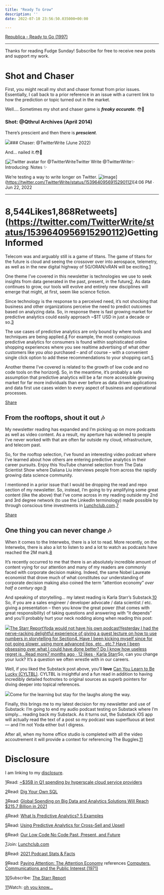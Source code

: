 ```yaml
---
title: "Ready To Grow"
description: ''
date: 2022-07-10 23:56:50.035000+00:00

---
```


[Republica - Ready to Go (1997)](https://www.youtube.com/watch?v=JgffRW1fKDk)



---

Thanks for reading Fudge Sunday! Subscribe for free to receive new posts and support my work.

Shot and Chaser
===============

First, you might recall my shot and chaser format from prior issues. Essentially, I call back to a prior reference in an issue with a current link to how the prediction or topic turned out in the market.

Well…. Sometimes my shot and chaser game is ***freaky accurate***. 😳🤣

### Shot: @Qthrul Archives (April 2014)

There’s prescient and then there is ***prescient***.

[![](https://bucketeer-e05bbc84-baa3-437e-9518-adb32be77984.s3.amazonaws.com/public/images/f859628c-c22e-4f81-8bdb-2f6c99e579ce_986x414.png)](https://substackcdn.com/image/fetch/f_auto,q_auto:good,fl_progressive:steep/https%3A%2F%2Fbucketeer-e05bbc84-baa3-437e-9518-adb32be77984.s3.amazonaws.com%2Fpublic%2Fimages%2Ff859628c-c22e-4f81-8bdb-2f6c99e579ce_986x414.png)### Chaser: @TwitterWrite (June 2022)

And… nailed it.😳🤣

[![Twitter avatar for @TwitterWrite](https://substackcdn.com/image/twitter_name/w_96/TwitterWrite.jpg)Twitter Write @TwitterWrite✨ Introducing: Notes ✨

We’re testing a way to write longer on Twitter. ![Image](https://substackcdn.com/video/upload/e_loop,vs_40/oe5tizpgx1y615d0tqir.gif)](https://twitter.com/TwitterWrite/status/1539640956915290112)[4:06 PM ∙ Jun 22, 2022

---

8,544Likes1,868Retweets](https://twitter.com/TwitterWrite/status/1539640956915290112)Getting Informed
================

Telecom was and arguably still is a game of titans. The game of titans for the future is cloud and seeing the crossover over into aerospace, telemetry, as well as in the new digital highway of 5G/ORAN/vRAN will be exciting.[1](#footnote-1)

One theme I’ve covered in this newsletter is technologies we use to seek insights from data generated in the past, present, in the future[2](#footnote-2). As data continues to grow, our tools will evolve and entirely new disciplines will emerge that might, at first, seem like science fiction.

Since technology is the response to a perceived need, it’s not shocking that business and other organizations perceive the need to predict outcomes based on analyzing data. So, in response there is fast growing market for predictive analytics could easily approach ~$1T USD in just a decade or so.[3](#footnote-3)

The use cases of predictive analytics are only bound by where tools and techniques are being applied.[4](#footnote-4) For example, the most conspicuous predictive analytics for consumers is found within sophisticated online shopping experiences where you see realtime advertising of what other customers like you *also* purchased – and of course – with a convenient single click option to add these recommendations to your shopping cart.[5](#footnote-5) 

Another theme I’ve covered is related to the growth of low code and no code tools on the horizon[6](#footnote-6). So, in the meantime, it’s probably a safe assumption that predictive analytics will be a far more accessible growing market for far more individuals than ever before as data driven applications and data first use cases widen to every aspect of business and operational processes.

[Share](https://sunday.fudge.org/p/ready-to-grow?utm_source=substack&utm_medium=email&utm_content=share&action=share)

From the rooftops, shout it out 🎶
---------------------------------

My newsletter reading has expanded and I’m picking up on more podcasts as well as video content. As a result, my aperture has widened to people I’ve never worked with that are often far outside my cloud, infrastructure, and telecom past.

So, for the rooftop selection, I’ve found an interesting video podcast where I’ve learned about how others are entering predictive analytics in their career pursuits. Enjoy this YouTube channel selection from The Data Scientist Show where Daliana Liu interviews people from across the rapidly growing data science community.

I mentioned in a prior issue that I would be dropping the read and repo section of my newsletter. So, instead, I’m going to try amplifying some great content (like the above) that I’ve come across in my reading outside my 2nd and 3rd degree network (to use the LinkedIn terminology) made possible by through conscious time investments in [Lunchclub.com](https://lunchclub.com/?invite_code=jayc11).[7](#footnote-7)

[Share](https://sunday.fudge.org/p/ready-to-grow?utm_source=substack&utm_medium=email&utm_content=share&action=share)

One thing you can never change 🎶
--------------------------------

When it comes to the Interwebs, there is a lot to read. More recently, on the Interwebs, there is also a lot to listen to and a lot to watch as podcasts have reached the 2M mark.[8](#footnote-8)

It’s recently occurred to me that there is an absolutely incredible amount of content vying for our attention and many of my readers are commonly faced with corporate decision making. Indeed, the same Nobel Laureate economist that drove much of what constitutes our understanding of corporate decision making also coined the term “attention economy” *over half a century ago*.[9](#footnote-9)

And speaking of storytelling… my latest reading is Karla Starr’s Substack.[10](#footnote-10) So, if you are a sales engineer / developer advocate / data scientist / etc. giving a presentation – then you know the great power (that comes with great responsibility) of taking questions and answering with “it depends” and you’ll probably hurt your neck nodding along when reading this post:

[![](https://bucketeer-e05bbc84-baa3-437e-9518-adb32be77984.s3.amazonaws.com/public/images/44ed0bc3-c0dd-4086-bd52-4cb38cb63fc8_1040x1040.png)The Starr ReportYoda would not have his own podcastYesterday I had the nerve-racking delightful experience of giving a guest lecture on how to use numbers in storytelling for Section4. Have I been kicking myself since for not going slower, using more advanced tips, etc., etc.? Have I been obsessing over what I could have done better? Do I know how useless regret is…Read more7 months ago · 12 likes · Karla Starr](https://karlastarr.substack.com/p/wisdom-is-why-i-had-no-answer?utm_source=substack&utm_campaign=post_embed&utm_medium=web)So, can you change your luck? It’s a question we often wrestle with in our careers.

Well, if you liked the Substack post above, you’ll **love** [Can You Learn to Be Lucky (CYLTBL)](https://www.amazon.com/dp/1591846862?psc=1&smid=A1BJ7CQ7S97T7B&linkCode=sl1&tag=luckyurl03-20&linkId=303fdbe8e7439b968ba6e5492ccf35a9&language=en_US&ref_=as_li_ss_tl). CYLTBL is insightful and a fun read in addition to having incredibly detailed footnotes to original sources as superb pointers for diving deeper into topical references.

[![](https://bucketeer-e05bbc84-baa3-437e-9518-adb32be77984.s3.amazonaws.com/public/images/c36a2dc7-99e0-4440-aaa9-39b3b3b9d0a5_331x499.jpeg)](https://www.amazon.com/dp/1591846862?psc=1&smid=A1BJ7CQ7S97T7B&linkCode=sl1&tag=luckyurl03-20&linkId=303fdbe8e7439b968ba6e5492ccf35a9&language=en_US&ref_=as_li_ss_tl)Come for the learning but stay for the laughs along the way.

Finally, this brings me to my latest decision for my newsletter and use of Substack: I’m going to end my audio podcast testing on Substack where I’m simply… reading back my Substack. As it turns out, the Substack iOS app will actually read the text of a post so my podcast was superfluous at best — and I’m not Yoda either but I digress.

After all, when my home office studio is completed with all the video accoutrement it will provide a context for referencing The Buggles.[11](#footnote-11)



Disclosure
==========

I am linking to my [disclosure](https://jaycuthrell.com/disclosure/?utm_campaign=Fudge%20Sunday&utm_medium=email&utm_source=Revue%20newsletter).

[1](#footnote-anchor-1)Read: [~$35B in Q1 spending by hyperscale cloud service providers](https://www.wsj.com/articles/amazon-microsoft-google-strengthen-grip-on-cloud-11657018980)

[2](#footnote-anchor-2)Read: [Dig Your Own SQL](https://sunday.fudge.org/p/fudge-sunday-dig-your-own-sql-724435)

[3](#footnote-anchor-3)Read: [Global Spending on Big Data and Analytics Solutions Will Reach $215.7 Billion in 2021](https://www.idc.com/getdoc.jsp?containerId=prUS48165721)

[4](#footnote-anchor-4)Read: [What Is Predictive Analytics? 5 Examples](https://online.hbs.edu/blog/post/predictive-analytics)

[5](#footnote-anchor-5)Read: [Using Predictive Analytics for Cross-Sell and Upsell](https://www.tsia.com/blog/using-predictive-analytics-for-cross-sell-and-upsell-lessons-from-e-tailers)

[6](#footnote-anchor-6)Read: [Our Low Code No Code Past, Present, and Future](https://sunday.fudge.org/p/fudge-sunday-our-low-code-no-code-past-present-and-future-904238)

[7](#footnote-anchor-7)Join: [Lunchclub.com](https://lunchclub.com/?invite_code=jayc11)

[8](#footnote-anchor-8)Read: [2021 Podcast Stats & Facts](https://www.podcastinsights.com/podcast-statistics/)

[9](#footnote-anchor-9)Read: [Paying Attention: The Attention Economy](https://econreview.berkeley.edu/paying-attention-the-attention-economy/) references [Computers, Communications and the Public Interest (1971)](https://knowen-production.s3.amazonaws.com/uploads/attachment/file/2005/DESIGNING%2BORGANIZATIONS%2Bfor%2BInformation-Rich%2Bworld%2B--%2BSImon.pdf)

[10](#footnote-anchor-10)Subscribe: [The Starr Report](https://karlastarr.substack.com)

[11](#footnote-anchor-11)Watch: [oh you know…](https://www.youtube.com/watch?v=W8r-tXRLazs)

